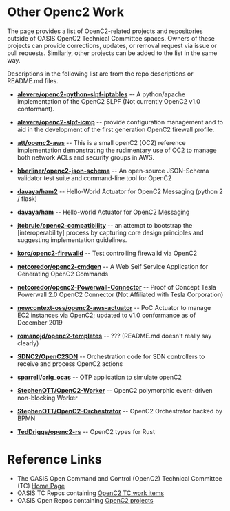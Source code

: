 # Other Openc2 Work
The page provides a list of OpenC2-related projects and repositories outside of OASIS OpenC2 Technical Committee spaces. Owners of these projects can provide corrections, updates, or removal request via issue or pull requests. Similarly, other projects can be added to the list in the same way.

Descriptions in the following list are from the repo descriptions or README.md files.

* [**alevere/openc2-python-slpf-iptables**](https://github.com/alevere/openc2-python-slpf-iptables) -- A python/apache implementation of the OpenC2 SLPF (Not currently OpenC2 v1.0 conformant).

* [**alevere/openc2-slpf-icmp**](https://github.com/alevere/openc2-slpf-icmp) -- provide configuration management and to aid in the development of the first generation OpenC2 firewall profile.

* [**att/openc2-aws**](https://github.com/att/openc2-aws) -- This is a small openC2 (OC2) reference implementation demonstrating the rudimentary use of OC2 to manage both network ACLs and security groups in AWS.

* [**bberliner/openc2-json-schema**](https://github.com/bberliner/openc2-json-schema) -- An open-source JSON-Schema validator test suite and command-line tool for OpenC2

* [**davaya/ham2**](https://github.com/davaya/ham2) -- Hello-World Actuator for OpenC2 Messaging (python 2 / flask)

* [**davaya/ham**](https://github.com/davaya/ham) -- Hello-world Actuator for OpenC2 Messaging

* [**jtcbrule/openc2-compatibility**](https://github.com/jtcbrule/openc2-compatibility) -- an attempt to bootstrap the [interoperability] process by capturing core design principles and suggesting implementation guidelines.

* [**korc/openc2-firewalld**](https://github.com/korc/openc2-firewalld) -- Test controlling firewalld via OpenC2

* [**netcoredor/openc2-cmdgen**](https://github.com/netcoredor/openc2-cmdgen) -- A Web Self Service Application for Generating OpenC2 Commands

* [**netcoredor/openc2-Powerwall-Connector**](https://github.com/netcoredor/openc2-Powerwall-Connector) -- Proof of Concept Tesla Powerwall 2.0 OpenC2 Connector (Not Affiliated with Tesla Corporation) 

* [**newcontext-oss/openc2-aws-actuator**](https://github.com/newcontext-oss/openc2-aws-actuator) -- PoC Actuator to manage EC2 instances via OpenC2; updated to v1.0 conformance as of December 2019

* [**romanojd/openc2-templates**](https://github.com/romanojd/openc2-templates) -- ??? (README.md doesn't really say clearly)

* [**SDNC2/OpenC2SDN**](https://github.com/SDNC2/OpenC2SDN) -- Orchestration code for SDN controllers to receive and process OpenC2 actions

* [**sparrell/orig_ocas**](https://github.com/sparrell/orig_ocas) -- OTP application to simulate openC2

* [**StephenOTT/OpenC2-Worker**](https://github.com/StephenOTT/OpenC2-Worker) -- OpenC2 polymorphic event-driven non-blocking Worker

* [**StephenOTT/OpenC2-Orchestrator**](https://github.com/StephenOTT/OpenC2-Orchestrator) -- OpenC2 Orchestrator backed by BPMN

* [**TedDriggs/openc2-rs**](https://github.com/TedDriggs/openc2-rs) -- OpenC2 types for Rust

 


# Reference Links
* The OASIS Open Command and Control (OpenC2) Technical Committee (TC) [Home Page](https://www.oasis-open.org/committees/openc2)
* OASIS TC Repos containing [OpenC2 TC work items](https://github.com/oasis-tcs?utf8=%E2%9C%93&q=openc2&type=&language=)
* OASIS Open Repos containing [OpenC2 projects](https://github.com/oasis-open?utf8=%E2%9C%93&q=openc2-&type=&language=)
